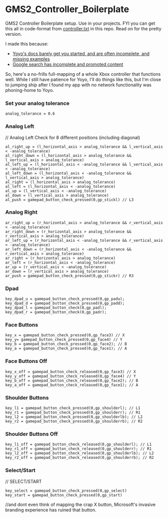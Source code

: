 # GMS2_Controller_Boilerplate
GMS2 Controller Boilerplate setup. Use in your projects. 
FYI you can get this all in code-format from [controller.txt](https://github.com/crawsome/GMS2_Controller_Boilerplate/blob/main/controller.txt) in this repo. Read on for the pretty version. 

I made this because:
* [Yoyo's docs barely get you started, and are often incomplete, and missing examples](https://manual.yoyogames.com/GameMaker_Language/GML_Reference/Game_Input/GamePad_Input/Gamepad_Input.htm)
* [Google search has incomplete and promoted content](https://www.google.com/search?q=gms2+gamepad+boilerplate)

So, here's a no-frills full-mapping of a whole Xbox controller that functions well. While I still have patience for Yoyo, I'll do things like this, but I'm close to jumping ship after I found my app with no network functionality was phoning-home to Yoyo.

### Set your analog tolerance
```analog_tolerance = 0.6``` 

### Analog Left
// Analog Left Check for 8 different positions (including diagonal)
```
al_right_up = (l_horizontal_axis > analog_tolerance && l_vertical_axis < -analog_tolerance) 
al_right_down = (l_horizontal_axis > analog_tolerance && l_vertical_axis > analog_tolerance)
al_left_up = (l_horizontal_axis < -analog_tolerance && l_vertical_axis < -analog_tolerance) 
al_left_down = (l_horizontal_axis < -analog_tolerance && l_vertical_axis > analog_tolerance) 
al_right = (l_horizontal_axis > analog_tolerance)
al_left = (l_horizontal_axis < -analog_tolerance) 
al_up = (l_vertical_axis < -analog_tolerance)
al_down = (l_vertical_axis > analog_tolerance) 
al_push = gamepad_button_check_pressed(0,gp_stickl) // L3
```

### Analog Right
```
ar_right_up = (r_horizontal_axis > analog_tolerance && r_vertical_axis < -analog_tolerance) 
ar_right_down = (r_horizontal_axis > analog_tolerance && r_vertical_axis > analog_tolerance)
ar_left_up = (r_horizontal_axis < -analog_tolerance && r_vertical_axis < -analog_tolerance) 
ar_left_down = (r_horizontal_axis < -analog_tolerance && r_vertical_axis > analog_tolerance) 
ar_right = (r_horizontal_axis > analog_tolerance)
ar_left = (r_horizontal_axis < -analog_tolerance) 
ar_up = (r_vertical_axis < -analog_tolerance)
ar_down = (r_vertical_axis > analog_tolerance) 
ar_push = gamepad_button_check_pressed(0,gp_stickr) // R3
```

### Dpad
```
key_dpad_u = gamepad_button_check_pressed(0,gp_padu);
key_dpad_d = gamepad_button_check_pressed(0,gp_padd);
key_dpad_l = gamepad_button_check(0,gp_padl);
key_dpad_r = gamepad_button_check(0,gp_padr);
```

### Face Buttons
```
key_x = gamepad_button_check_pressed(0,gp_face3) // X
key_y= gamepad_button_check_pressed(0,gp_face4) // Y
key_b = gamepad_button_check_pressed(0,gp_face2); // B
key_a = gamepad_button_check_pressed(0,gp_face1); // A
```

### Face Buttons Off
```
key_x_off = gamepad_button_check_released(0,gp_face3) // X
key_y_off = gamepad_button_check_released(0,gp_face4) // Y
key_b_off = gamepad_button_check_released(0,gp_face2); // B
key_a_off = gamepad_button_check_released(0,gp_face1); // A
```

### Shoulder Buttons
```
key_l1 = gamepad_button_check_pressed(0,gp_shoulderl); // L1
key_r1 = gamepad_button_check_pressed(0,gp_shoulderr); // R1
key_l2 = gamepad_button_check_pressed(0,gp_shoulderlb); // L2
key_r2 = gamepad_button_check_pressed(0,gp_shoulderrb); // R2
```

### Shoulder Buttons Off
```
key_l1_off = gamepad_button_check_released(0,gp_shoulderl); // L1
key_r1_off = gamepad_button_check_released(0,gp_shoulderr); // R1
key_l2_off = gamepad_button_check_released(0,gp_shoulderlb); // L2
key_r2_off = gamepad_button_check_released(0,gp_shoulderrb); // R2
```

### Select/Start
// SELECT/START
```
key_select = gamepad_button_check_pressed(0,gp_select)
key_start = gamepad_button_check_pressed(0,gp_start)
```

//and dont even think of mapping the crap X button, Microsoft's invasive branding experience has ruined that button. 
